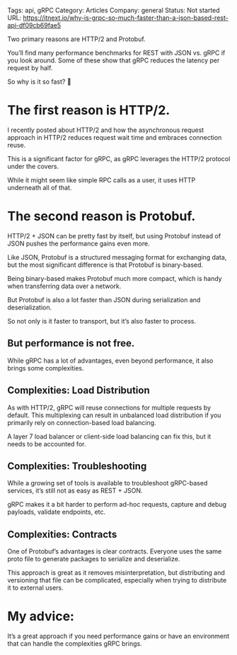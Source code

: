 

Tags: api, gRPC
Category: Articles
Company: general
Status: Not started
URL: https://itnext.io/why-is-grpc-so-much-faster-than-a-json-based-rest-api-df09cb69fae5

 Two primary reasons are HTTP/2 and Protobuf.

You’ll find many performance benchmarks for REST with JSON vs. gRPC if you look around. Some of these show that gRPC reduces the latency per request by half.

So why is it so fast? 🤔

#  The first reason is HTTP/2.

I recently posted about HTTP/2 and how the asynchronous request approach in HTTP/2 reduces request wait time and embraces connection reuse.

This is a significant factor for gRPC, as gRPC leverages the HTTP/2 protocol under the covers.

While it might seem like simple RPC calls as a user, it uses HTTP underneath all of that.

# The second reason is Protobuf.

HTTP/2 + JSON can be pretty fast by itself, but using Protobuf instead of JSON pushes the performance gains even more.

Like JSON, Protobuf is a structured messaging format for exchanging data, but the most significant difference is that Protobuf is binary-based.

Being binary-based makes Protobuf much more compact, which is handy when transferring data over a network.

But Protobuf is also a lot faster than JSON during serialization and deserialization.

So not only is it faster to transport, but it’s also faster to process.

##  But performance is not free.

While gRPC has a lot of advantages, even beyond performance, it also brings some complexities.

## Complexities: Load Distribution

As with HTTP/2, gRPC will reuse connections for multiple requests by default. This multiplexing can result in unbalanced load distribution if you primarily rely on connection-based load balancing.

A layer 7 load balancer or client-side load balancing can fix this, but it needs to be accounted for.

##  Complexities: Troubleshooting

While a growing set of tools is available to troubleshoot gRPC-based services, it’s still not as easy as REST + JSON.

gRPC makes it a bit harder to perform ad-hoc requests, capture and debug payloads, validate endpoints, etc.

##  Complexities: Contracts

One of Protobuf’s advantages is clear contracts. Everyone uses the same proto file to generate packages to serialize and deserialize.

This approach is great as it removes misinterpretation, but distributing and versioning that file can be complicated, especially when trying to distribute it to external users.

#  My advice:

It’s a great approach if you need performance gains or have an environment that can handle the complexities gRPC brings.